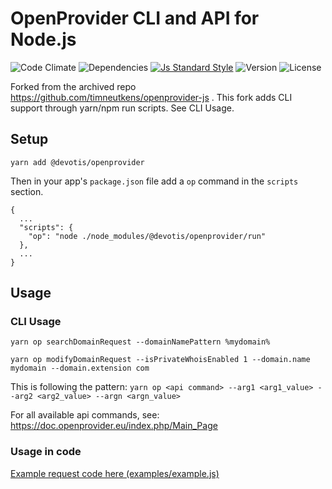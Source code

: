 # OpenProvider CLI and API for Node.js
![Code Climate](https://img.shields.io/codeclimate/github/timneutkens/openprovider-js.svg) ![Dependencies](https://img.shields.io/david/timneutkens/openprovider-js.svg)
[![Js Standard Style](https://img.shields.io/badge/code%20style-standard-brightgreen.svg)](http://standardjs.com/)
![Version](https://img.shields.io/npm/v/openprovider.svg) ![License](https://img.shields.io/npm/l/openprovider.svg)

Forked from the archived repo https://github.com/timneutkens/openprovider-js .
This fork adds CLI support through yarn/npm run scripts. See CLI Usage.

## Setup

`yarn add @devotis/openprovider`

Then in your app's `package.json` file add a `op` command in the `scripts` section.

```
{
  ...
  "scripts": {
    "op": "node ./node_modules/@devotis/openprovider/run"
  },
  ...
}
```

## Usage

### CLI Usage

`yarn op searchDomainRequest --domainNamePattern %mydomain%`

`yarn op modifyDomainRequest --isPrivateWhoisEnabled 1 --domain.name mydomain --domain.extension com`

This is following the pattern:
`yarn op <api command> --arg1 <arg1_value> --arg2 <arg2_value> --argn <argn_value>`

For all available api commands, see: https://doc.openprovider.eu/index.php/Main_Page

### Usage in code

[Example request code here (examples/example.js)](examples/example.js)
